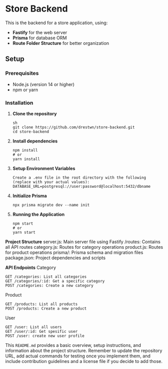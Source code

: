 # Store Backend

This is the backend for a store application, using:

- **Fastify** for the web server
- **Prisma** for database ORM
- **Route Folder Structure** for better organization

## Setup

### Prerequisites

- Node.js (version 14 or higher)
- npm or yarn

### Installation

1. **Clone the repository**
   ```
   sh
   git clone https://github.com/drestwn/store-backend.git
   cd store-backend
   ```
2. **Install dependencies**
   ```
   npm install
   # or
   yarn install
   ```
3. **Setup Environment Variables**
   ```
   Create a .env file in the root directory with the following (replace with your actual values):
   DATABASE_URL=postgresql://user:password@localhost:5432/dbname
   ```
4. **Initialize Prisma**
   ```
   npx prisma migrate dev --name init
   ```
5. **Running the Application**
   ```
   npm start
   # or
   yarn start
   ```

**Project Structure**
server.js: Main server file using Fastify
/routes: Contains all API routes
category.js: Routes for category operations
product.js: Routes for product operations
prisma/: Prisma schema and migration files
package.json: Project dependencies and scripts

**API Endpoints**
   Category
   ```
GET /categories: List all categories
GET /categories/:id: Get a specific category
POST /categories: Create a new category
```

   Product
   ```
GET /products: List all products
POST /products: Create a new product
```

   User
   ```
GET /user: List all users
GET /user/:id: Get spesific user
POST /user: create new user profile
   ```

This `README.md` provides a basic overview, setup instructions, and information about the project structure. Remember to update the repository URL, add actual commands for testing once you implement them, and include contribution guidelines and a license file if you decide to add those.
